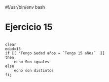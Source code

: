 #!/usr/bin/env bash
# Ejercicio 15
<pre>
<code>
clear
edad=15
if [[ "Tengo $edad años = `Tengo 15 años´  ]]
then
	echo Son iguales
else
	echo son distintos
fi;
</pre>
</code>
